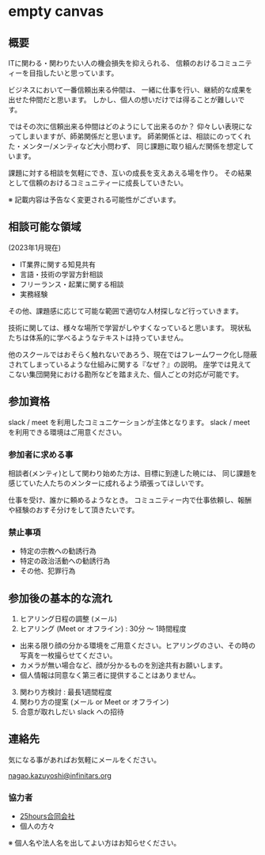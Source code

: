# empty canvas

## 概要

ITに関わる・関わりたい人の機会損失を抑えられる、
信頼のおけるコミュニティーを目指したいと思っています。

ビジネスにおいて一番信頼出来る仲間は、
一緒に仕事を行い、継続的な成果を出せた仲間だと思います。
しかし、個人の想いだけでは得ることが難しいです。

ではその次に信頼出来る仲間はどのようにして出来るのか？
仰々しい表現になってしまいますが、師弟関係だと思います。
師弟関係とは、相談にのってくれた・メンター/メンティなど大小問わず、
同じ課題に取り組んだ関係を想定しています。

課題に対する相談を気軽にでき、互いの成長を支えあえる場を作り。
その結果として信頼のおけるコミュニティーに成長していきたい。

※ 記載内容は予告なく変更される可能性がございます。

## 相談可能な領域

(2023年1月現在)

* IT業界に関する知見共有
* 言語・技術の学習方針相談
* フリーランス・起業に関する相談
* 実務経験

その他、課題感に応じて可能な範囲で適切な人材探しなど行っていきます。

技術に関しては、様々な場所で学習がしやすくなっていると思います。
現状私たちは体系的に学べるようなテキストは持っていません。

他のスクールではおそらく触れないであろう、現在ではフレームワーク化し隠蔽されてしまっているような仕組みに関する『なぜ？』の説明。
座学では見えてこない集団開発における勘所などを踏まえた、個人ごとの対応が可能です。

## 参加資格

slack / meet を利用したコミュニケーションが主体となります。
slack / meet を利用できる環境はご用意ください。

### 参加者に求める事

相談者(メンティ)として関わり始めた方は、目標に到達した暁には、
同じ課題を感じていた人たちのメンターに成れるよう頑張ってほしいです。

仕事を受け、誰かに頼めるようなとき。
コミュニティー内で仕事依頼し、報酬や経験のおすそ分けをして頂きたいです。

### 禁止事項

* 特定の宗教への勧誘行為
* 特定の政治活動への勧誘行為
* その他、犯罪行為

## 参加後の基本的な流れ

1. ヒアリング日程の調整 (メール)
2. ヒアリング (Meet or オフライン) : 30分 ～ 1時間程度
  * 出来る限り顔の分かる環境をご用意ください。ヒアリングのさい、その時の写真を一枚撮らせてください。
  * カメラが無い場合など、顔が分かるものを別途共有お願いします。
  * 個人情報は同意なく第三者に提供することはありません。
3. 関わり方検討 : 最長1週間程度
4. 関わり方の提案 (メール or Meet or オフライン)
5. 合意が取れしだい slack への招待

## 連絡先

気になる事があればお気軽にメールをください。

nagao.kazuyoshi@infinitars.org

### 協力者

* [25hours合同会社](https://25hours.jp/)
* 個人の方々

※ 個人名や法人名を出してよい方はお知らせください。
